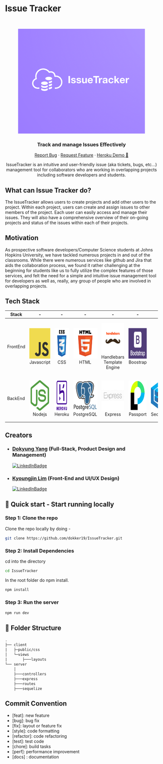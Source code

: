 # Issue Tracker 
<br />
<p align="center">
    <img src="./assets/logo.png">
    <h3 align="center">Track and manage Issues Effectively</h3>

  <p align="center">
    <a href="mailto:klim30@jh.edu?subject=Mail from Our Site">Report Bug</a>
    ·
    <a href="mailto:dyang40@jh.edu?subject=Mail from Our Site">Request Feature</a>
    ·
    <a href="https://issue-track3r.herokuapp.com">Heroku Demo 🚀</a>
  </p>
      <p align="center">  IssueTracker is an intuitive and user-friendly issue (aka tickets, bugs, etc...) management tool for collaborators who are working in overlapping projects including software developers and students. </p>
</p>

## What can Issue Tracker do?
The IssueTracker allows users to create projects and add other users to the project. Within each project, users can create and assign issues to other members of the project. Each user can easily access and manage their issues. They will also have a comprehensive overview of their on-going projects and status of the issues within each of their projects. 

## Motivation 
As prospective software developers/Computer Science students at Johns Hopkins University, we have tackled numerous projects in and out of the classrooms. While there were numerous services like github and Jira that aids the collaboration process, we found it rather challenging at the beginning for students like us to fully utilize the complex features of those services, and felt the need for a simple and intuitive issue management tool for developers as well as, really, any group of people who are involved in overlapping projects. 

## Tech Stack

| Stack   | -                                                                                                   | -                                                                                                  | -                                                                                                 | -                                                                                                | -                                                                                                                | -                                                                                                   |                                                       
| -------- | -------------------------------------------------------------------------------------------------- | ------------------------------------------------------------------------------------------------- | ------------------------------------------------------------------------------------------------ | ---------------------------------------------------------------------------------------------------------------- | --------------------------------------------------------------------------------------------------- | --------------------------------------------------------------------------------------------------- | 
| FrontEnd | <p align="center"><img src="./assets/JS-logo.png" width="100" height="100"> <br />Javascript</p> | <p align="center"><img src="./assets/css-logo.png" width="100" height="100"> <br />CSS</p>  | <p align="center"><img src="./assets/html-logo.png" width="100" height="100"> <br />HTML</p>   | <p align="center"><img src="./assets/handlebars-logo.png" width="100" height="100"> <br />Handlebars Template Engine</p> |  <p align="center"><img src="./assets/bootstrap-logo.png" width="100" height="100"> <br />Boostrap</p>     |
| BackEnd  | <p align="center"><img src="./assets/node-logo.png" width="100" height="100"> <br />Nodejs</p>   | <p align="center"><img src="./assets/heroku-logo.png" width="100" height="100"> <br />Heroku</p> | <p align="center"><img src="./assets/postgresql-logo.png" width="100" height="100"> <br />PostgreSQL</p> | <p align="center"><img src="./assets/express-logo.png" width="100" height="100"> <br />Express</p>               | <p align="center"><img src="./assets/passport-logo.png" width="100" height="100"> <br />Passport</p> |<p align="center"><img src="./assets/sequelize-logo.png" width="100" height="100"> <br />Sequelize</p> | 


## Creators 

-  ### [Dokyung Yang](https://github.com/dokker19) (Full-Stack, Product Design and Management)
    [![LinkedInBadge](https://img.shields.io/badge/LinkedIn-blue?style=flat&logo=linkedin&labelColor=blue)](https://www.linkedin.com/in/dokyung-yang-679a1b19a/)

- ### [Kyoungjin Lim](https://github.com/jinny0909) (Front-End and UI/UX Design)
    [![LinkedInBadge](https://img.shields.io/badge/LinkedIn-blue?style=flat&logo=linkedin&labelColor=blue)](https://www.linkedin.com/in/kyoungjin-lim-549173205/)

## :rocket: Quick start - Start running locally

### Step 1: Clone the repo
Clone the repo locally by doing -

```sh
git clone https://github.com/dokker19/IssueTracker.git
```

### Step 2: Install Dependencies
cd into the directory

```sh
cd IssueTracker
```

In the root folder do npm install.
```sh
npm install

```

### Step 3: Run the server 
```sh
npm run dev
```


## :open_file_folder: Folder Structure 
        
    .
    ├── client
    |   ├─public/css
    │   └─views 
    |       ├───layouts
    └── server
        │
        ├───controllers
        ├───express
        ├───routes
        ├───sequelize 

## **Commit Convention**

- [feat]: new feature
- [bug]: bug fix
- [fix]: layout or feature fix 
- [style]: code formatting
- [refactor]: code refactoring 
- [test]: test code 
- [chore]: build tasks 
- [perf]: performance improvement
- [docs] : documentation
